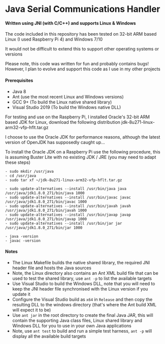 # Java Serial Communications Handler
#### Written using JNI (with C/C++) and supports Linux & Windows
The code included in this repository has been tested on 32-bit ARM based Linux (I used Raspberry Pi 4) and Windows 7/10

It would not be difficult to extend this to support other operating systems or versions

Please note, this code was written for fun and probably contains bugs! However, I plan to evolve and support this code as I use in my other projects

#### Prerequisites
- Java 8
- Ant (use the most recent Linux and Windows versions)
- GCC 9+ (To build the Linux native shared library)
- Visual Studio 2019 (To build the Windows native DLL)

For testing and use on the Raspberry Pi, I installed Oracle's 32-bit ARM based JDK for Linux, download the following distribution jdk-8u271-linux-arm32-vfp-hflt.tar.gz

I choose to use the Oracle JDK for performance reasons, although the latest version of OpenJDK has supposedly caught up...

To install the Oracle JDK on a Raspberry Pi use the following procedure, this is assuming Buster Lite with no existing JDK / JRE (you may need to adapt these steps)
```
- sudo mkdir /usr/java
- cd /usr/java
- sudo tar xf ~/jdk-8u271-linux-arm32-vfp-hflt.tar.gz

- sudo update-alternatives --install /usr/bin/java java /usr/java/jdk1.8.0_271/bin/java 1000
- sudo update-alternatives --install /usr/bin/javac javac /usr/java/jdk1.8.0_271/bin/javac 1000
- sudo update-alternatives --install /usr/bin/javah javah /usr/java/jdk1.8.0_271/bin/javah 1000
- sudo update-alternatives --install /usr/bin/javap javap /usr/java/jdk1.8.0_271/bin/javap 1000
- sudo update-alternatives --install /usr/bin/jar jar /usr/java/jdk1.8.0_271/bin/jar 1000

- java -version
- javac -version
```
#### Notes
- The Linux Makefile builds the native shared library, the required JNI header file and hosts the Java sources
- Note, the Linux directory also contains an Ant XML build file that can be used to test the shared library, use `ant -p` to list the available targets
- Use Visual Studio to build the Windows DLL, note that you will need to keep the JNI header file synchronised with the Linux version if you update it
- Configure the Visual Studio build as `x64` in `Release` and then copy the resulting DLL to the windows directory (that's where the Ant build XML will expect it to be)
- Use `ant jar` in the root directory to create the final Java JAR, this will contain the supporting Java class files, Linux shared library and Windows DLL for you to use in your own Java applications
- Note, use `ant test` to build and run a simple test harness, `ant -p` will display all the available build targets
